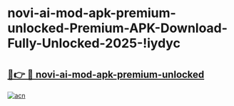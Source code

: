 # novi-ai-mod-apk-premium-unlocked-Premium-APK-Download-Fully-Unlocked-2025-!iydyc

# <h2><a href="https://j7u9d5.esa.edu.pl?title=novi-ai-mod-apk-premium-unlocked&ref=iydyc">🔗👉 🔴 novi-ai-mod-apk-premium-unlocked</a></h2>

[![acn](https://github.com/user-attachments/assets/0f9c940e-d8b0-45ae-aac7-cd30a18b3e1c)](https://j7u9d5.esa.edu.pl?title=novi-ai-mod-apk-premium-unlocked&ref=iydyc)

